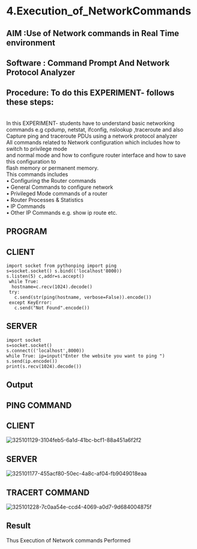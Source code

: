# 4.Execution_of_NetworkCommands
## AIM :Use of Network commands in Real Time environment
## Software : Command Prompt And Network Protocol Analyzer
## Procedure: To do this EXPERIMENT- follows these steps:
<BR>
In this EXPERIMENT- students have to understand basic networking commands e.g cpdump, netstat, ifconfig, nslookup ,traceroute and also Capture ping and traceroute PDUs using a network protocol analyzer 
<BR>
All commands related to Network configuration which includes how to switch to privilege mode
<BR>
and normal mode and how to configure router interface and how to save this configuration to
<BR>
flash memory or permanent memory.
<BR>
This commands includes
<BR>
• Configuring the Router commands
<BR>
• General Commands to configure network
<BR>
• Privileged Mode commands of a router 
<BR>
• Router Processes & Statistics
<BR>
• IP Commands
<BR>
• Other IP Commands e.g. show ip route etc.
<BR>

## PROGRAM
## CLIENT
```
import socket from pythonping import ping
s=socket.socket() s.bind(('localhost'8000))
s.listen(5) c,addr=s.accept()
 while True:
  hostname=c.recv(1024).decode()
 try:
   c.send(str(ping(hostname, verbose=False)).encode())
 except KeyError:
   c.send("Not Found".encode())
```

## SERVER
```
import socket
s=socket.socket()
s.connect(('localhost',8000))
while True: ip=input("Enter the website you want to ping ")
s.send(ip.encode())
print(s.recv(1024).decode())

```

## Output
## PING COMMAND
## CLIENT
![325101129-3104feb5-6a1d-41bc-bcf1-88a451a6f2f2](https://github.com/lekasri12/4.Execution_of_NetworkCommends/assets/149037427/e5746606-6e13-40d2-a5ee-f5d988bd202e)

## SERVER
![325101177-455acf80-50ec-4a8c-af04-fb9049018eaa](https://github.com/lekasri12/4.Execution_of_NetworkCommends/assets/149037427/db4611cb-6229-4b47-ac7d-df4e532a7594)

## TRACERT COMMAND
![325101228-7c0aa54e-ccd4-4069-a0d7-9d684004875f](https://github.com/lekasri12/4.Execution_of_NetworkCommends/assets/149037427/884aa326-6a0c-4be8-9178-dadd2fadd35f)

## Result
Thus Execution of Network commands Performed 
